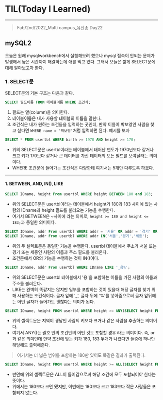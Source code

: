 # TIL(Today I Learned)

___

> Fab/2nd/2022_Multi campus_유선종 Day22

## mySQL2
오늘은 원래 mysqlworkbench에서 실행해보려 했으나 mysql 접속이 안되는 문제가 발생해서 늦은 시간까지 해결하는데 애를 먹고 있다. 그래서 오늘은 짧게 SELECT문에 대해 알아보고자 한다.

### 1. SELECT문
SELECT문의 기본 구조는 다음과 같다.

```sql
SELECT 필드이름 FROM 테이블이름 WHERE 조건식;
```

1. 필드는 열(column)을 의미한다. 
2. 테이블이름은 내가 사용할 테이블의 이름을 말한다.
3. 조건식은 내가 원하는 조건들을 입력하는 곳인데, 만약 이름이 박보영인 사람을 찾고 싶다면 `WHERE name = '박보영'`처럼 입력하면 된다. 예시를 보자

```sql
SELECT * FROM usertbl WHERE birth >= 1970 AND height >= 170;
```
- 위의 SELECT문은 usertbl이라는 테이블에서 태어난 연도가 1970년보다 같거나 크고 키가 170보다 같거나 큰 데이터를 가진 데이터의 모든 필드를 보여달라는 의미이다.
- WHERE 조건문에 들어가는 조건식은 다양한데 여기서는 5개만 다루도록 하겠다.
___
#### 1. BETWEEN, AND, IN(), LIKE

```sql
SELECT IDname, height From usertbl WHERE height BETWEEN 180 and 183;
```
- 위의 SELECT문은 usertbl이라는 테이블에서 height가 180과 183 사이에 있는 사람의 IDname과 height 필드를 불러오는 기능을 수행한다.
- 여기서 BETWEEN은 ~사이에 라는 의미로, `height >= 180 and height <= 183;`과 동일한 의미이다.

```sql
SELECT IDname, addr From usertbl WHERE addr = '서울' OR addr = '경기' OR addr = '세종';
SELECT IDname, addr From usertbl WHERE addr IN('서울','경기','세종');
```
- 위의 두 셀렉트문은 동일한 기능을 수행한다. usertbl 테이블에서 주소가 서울 또는 경기 또는 세종인 사람의 이름과 주소 필드를 불러온다.
- 조건문에서 OR의 기능을 수행하는 것이 IN()이다.

```sql
SELECT IDname, addr From usertbl WHERE IDname LIKE '_용%';
```

- 위의 SELECT문은 usertbl 테이블에서 '용'을 포함하는 이름을 가진 사람의 이름과 주소를 불러온다.
- LIKE는 완벽히 똑같지는 않지만 일부를 포함하는 것이 있을때 해당 글자를 찾기 위해 사용하는 조건식이다. 글자 앞에 '_', 글자 뒤에 '%'를 넣어줌으로써 글자 앞뒤에는 어떤 글자가 들어가도 괜찮다는 의미가 된다.

```sql
SELECT IDname, height FROM usertbl WHERE height >= ANY(SELECT height FROM usertbl WHERE addr = '경남');
```

- 위의 셀렉트문은 지역이 경남인 사람의 키보다 크거나 같은 사람을 추출하는 의미이다.
- 여기서 ANY()는 괄호 안의 조건안의 어떤 것도 포함할 경우 라는 의미이다. 즉, or과 같은 의미인데 만약 조건에 맞는 키가 180, 183 두개가 나왔다면 둘중에 하나만 해당해도 출력해준다.
> 여기서는 더 넓은 범위를 포함하는 180만 있어도 똑같은 결과가 출력된다.

```sql
SELECT IDname, height FROM usertbl WHERE height >= ALL(SELECT height FROM usertbl WHERE addr = '경남');
```

- 반면에 위의 셀렉트문은 ALL이 들어감으로써 해당 조건에 모두 포함되어야 한다는 뜻이다.
- 위에서는 180보다 크면 됐지만, 이번에는 180보다 크고 183보다 작은 사람들은 포함되지 않는다.